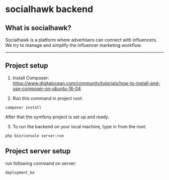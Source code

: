 # socialhawk backend

## What is socialhawk?
Socialhawk is a platform where advertisers can connect with influencers. We try to manage and simplify the influencer marketing workflow.

---

## Project setup
1. Install Composer:
https://www.digitalocean.com/community/tutorials/how-to-install-and-use-composer-on-ubuntu-16-04

2. Run this command in project root:

``composer install``

After that the symfony project is set up and ready.

3. To run the backend on your local machine, type in from the root:

``php bin/console server:run``


## Project server setup
run following command on server:
```
deployment_be
```

